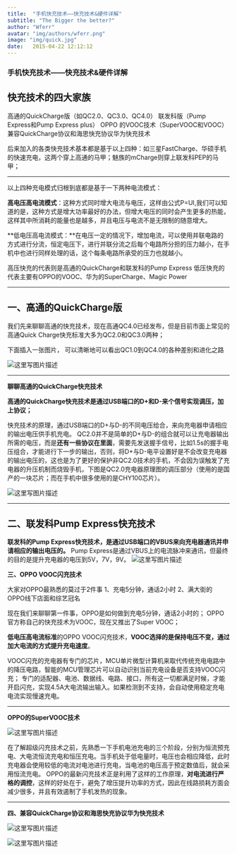 ```yaml
---
title:  "手机快充技术——快充技术&硬件详解"
subtitle: "The Bigger the better?"
author: "Wferr"
avatar: "img/authors/wferr.png"
image: "img/quick.jpg"
date:   2015-04-22 12:12:12
---
```


### 手机快充技术——快充技术&硬件详解
快充技术的四大家族
---------
高通的QuickCharge版（如QC2.0、QC3.0、QC4.0）
联发科版（Pump Express和Pump Express plus）
OPPO 的VOOC技术（SuperVOOC和VOOC）
兼容QuickCharge协议和海思快充协议华为快充技术


后来加入的各类快充技术基本都是基于以上四种：如三星FastCharge、华硕手机的快速充电，这两个穿上高通的马甲；魅族的mCharge则穿上联发科PEP的马甲；


----------
以上四种充电模式归根到底都是基于一下两种电流模式：

**高电压高电流模式**：这种方式同时增大电流与电压，这样由公式P=UI,我们可以知道的是，这种方式是增大功率最好的办法，但增大电压的同时会产生更多的热能，这样其中所消耗的能量也是越多，并且电压与电流不是无限制的随意增大。

**低电压高电流模式：**在电压一定的情况下，增加电流，可以使用并联电路的方式进行分流，恒定电压下，进行并联分流之后每个电路所分担的压力越小，在手机中也进行同样处理的话，这个每条电路所承受的压力也就越小。


高压快充的代表则是高通的QuickCharge和联发科的Pump Express
低压快充的代表主要有OPPO的VOOC、华为的SuperCharge、Magic Power





----------

一、高通的QuickCharge版
-----------------
我们先来聊聊高通的快充技术，现在高通QC4.0已经发布，但是目前市面上常见的高通Quick Charge快充标准大多为QC2.0和QC3.0两种；


下面插入一张图片，
可以清晰地可以看出QC1.0到QC4.0的各种差别和进化之路

![这里写图片描述](https://img-blog.csdn.net/20180509162957821?watermark/2/text/aHR0cHM6Ly9ibG9nLmNzZG4ubmV0L3dlaXhpbl80MjEyNDg4OQ==/font/5a6L5L2T/fontsize/400/fill/I0JBQkFCMA==/dissolve/70)


----------


**聊聊高通的QuickCharge快充技术**

**高通的QuickCharge快充技术是通过USB端口的D+和D-来个信号实现调压，加上协议；**

快充技术的原理，通过USB端口的D+与D-的不同电压给合，来向充电器申请相应的输出电压供手机充电。
QC2.0并不是简单的D+与D-的组合就可以让充电器输出所需的电压，而是**还有一些协议在里面**，需要先发送握手信号，比如1.5s的握手电压组合，才能进行下一步的输出，否则，将D+与D-电平设置好是不会改变充电器的输出电压的，这也是为了更好的保护非QC2.0技术的手机，不会因为误触发了充电器的升压机制而烧毁手机，下图是QC2.0充电器原理图的调压部分（使用的是国产的一块芯片；而在手机中很多使用的是CHY100芯片）。

![这里写图片描述](https://img-blog.csdn.net/20180509164018786?watermark/2/text/aHR0cHM6Ly9ibG9nLmNzZG4ubmV0L3dlaXhpbl80MjEyNDg4OQ==/font/5a6L5L2T/fontsize/400/fill/I0JBQkFCMA==/dissolve/70)


----------


二、联发科Pump Express快充技术
--
**联发科的Pump Express快充技术，是通过USB端口的VBUS来向充电器通讯并申请相应的输出电压的。**
Pump Express是通过VBUS上的电流脉冲来通讯，但最终的目的是提升充电器的电压到5V，7V，9V。
![这里写图片描述](https://img-blog.csdn.net/20180509165018444?watermark/2/text/aHR0cHM6Ly9ibG9nLmNzZG4ubmV0L3dlaXhpbl80MjEyNDg4OQ==/font/5a6L5L2T/fontsize/400/fill/I0JBQkFCMA==/dissolve/70)


**三、OPPO VOOC闪充技术**

大家对OPPO最熟悉的莫过于2件事
1、充电5分钟，通话2小时
2、满大街的OPPO线下店面和综艺冠名

现在我们来聊聊第一件事，OPPO是如何做到充电5分钟，通话2小时的；
OPPO官方称自己的快充技术为VOOC，现在又推出了Super VOOC；


**低电压高电流标准**的OPPO VOOC闪充技术，**VOOC选择的是保持电压不变，通过加大电流的方式提升充电速度**。

VOOC闪充的充电器有专门的芯片，MCU单片微型计算机来取代传统充电电路中的降压电路，智能的MCU管理芯片可以自动识别当前充电设备是否支持VOOC闪充；
专门的适配器、电池、数据线、电路、接口，所有这一切都满足时候，才能开启闪充，实现4.5A大电流输出输入。如果检测到不支持，会自动使用稳定充电电流实现慢速充电。


----------
**OPPO的SuperVOOC技术**

![这里写图片描述](https://img-blog.csdn.net/20180509165646382?watermark/2/text/aHR0cHM6Ly9ibG9nLmNzZG4ubmV0L3dlaXhpbl80MjEyNDg4OQ==/font/5a6L5L2T/fontsize/400/fill/I0JBQkFCMA==/dissolve/70)

在了解超级闪充技术之前，先熟悉一下手机电池充电的三个阶段，分别为恒流预充电、大电流恒流充电和恒压充电。当手机处于低电量时，电压也会相应降低，此时充电器会使用较低的电流对电池进行充电，当电池的电压高于预定数值后，就会采用恒流充电。
OPPO的最新闪充技术正是利用了这样的工作原理，**对电流进行严格的调控**，这样的好处在于，避免了增压提升功率的方式，因此在线路损耗方面会减少很多，并且有效遏制了手机发热的现象。


----------
**四、兼容QuickCharge协议和海思快充协议华为快充技术**

![这里写图片描述](https://img-blog.csdn.net/2018050918295823?watermark/2/text/aHR0cHM6Ly9ibG9nLmNzZG4ubmV0L3dlaXhpbl80MjEyNDg4OQ==/font/5a6L5L2T/fontsize/400/fill/I0JBQkFCMA==/dissolve/70)



![这里写图片描述](https://img-blog.csdn.net/20180509183152638?watermark/2/text/aHR0cHM6Ly9ibG9nLmNzZG4ubmV0L3dlaXhpbl80MjEyNDg4OQ==/font/5a6L5L2T/fontsize/400/fill/I0JBQkFCMA==/dissolve/70)

